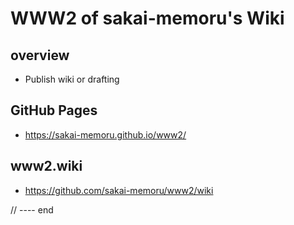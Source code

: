 # WWW2 of sakai-memoru's Wiki

## overview
- Publish wiki or drafting

## GitHub Pages
- https://sakai-memoru.github.io/www2/

## www2.wiki
- https://github.com/sakai-memoru/www2/wiki

// ---- end
